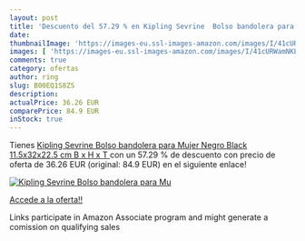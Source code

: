 ```yaml
---
layout: post
title: 'Descuento del 57.29 % en Kipling Sevrine  Bolso bandolera para Mu'
date: 
thumbnailImage: 'https://images-eu.ssl-images-amazon.com/images/I/41cURWamNKL._SL200_.jpg'
images: [ 'https://images-eu.ssl-images-amazon.com/images/I/41cURWamNKL._SL200_.jpg' ]
comments: true
category: ofertas
author: ring
slug: B00EQ1S8ZS
description:
actualPrice: 36.26 EUR
comparePrice: 84.9 EUR
inStock: true
---
```


Tienes [Kipling Sevrine  Bolso bandolera para Mujer  Negro  Black   11.5x32x22.5 cm  B x H x T ](https://www.amazon.es/dp/B00EQ1S8ZS/?tag=tolees-21) con un 57.29 % de descuento con precio de oferta de 36.26 EUR (original: 84.9 EUR) en el siguiente enlace!

[![Kipling Sevrine  Bolso bandolera para Mu](https://images-eu.ssl-images-amazon.com/images/I/41cURWamNKL._SL200_.jpg)](https://www.amazon.es/dp/B00EQ1S8ZS/?tag=tolees-21)

[Accede a la oferta!!](https://www.amazon.es/dp/B00EQ1S8ZS/?tag=tolees-21)

Links participate in Amazon Associate program and might generate a comission on qualifying sales



